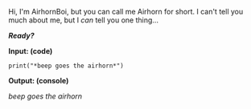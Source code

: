 Hi, I'm AirhornBoi, but you can call me Airhorn for short. I can't tell you much about me, but I *can* tell you one thing...

***Ready?***

**Input: (code)**

`print("*beep goes the airhorn*")`

**Output: (console)**

*beep goes the airhorn*

<!---
AirhornBoi/AirhornBoi is a ✨ special ✨ repository because its `README.md` (this file) appears on your GitHub profile.
You can click the Preview link to take a look at your changes.
--->
